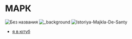 # МАРК
![Без названия](https://user-images.githubusercontent.com/87004621/194695355-808f9e26-46f6-4cfe-bdab-42253bc4227a.jpg)
![_background](https://user-images.githubusercontent.com/87004621/194695428-95ad2b91-c5c1-4fe1-8de5-caead78d317c.jpg)
![Istoriya-Majkla-De-Santy](https://user-images.githubusercontent.com/87004621/194695553-882797a9-043f-4dd0-a07e-6ee023da2dac.jpg)
* [я в ютуб](https://www.youtube.com/channel/UCaM32c_O_DW3vCeVP_1gkFg)
